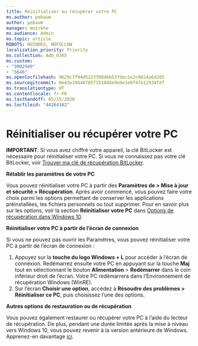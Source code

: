 ```yaml
---
title: Réinitialiser ou récupérer votre PC
ms.author: pebaum
author: pebaum
manager: mnirkhe
ms.audience: Admin
ms.topic: article
ROBOTS: NOINDEX, NOFOLLOW
localization_priority: Priority
ms.collection: Adm_O365
ms.custom:
- "9002949"
- "5646"
ms.openlocfilehash: 9629c7f94d5223f08466537dec1e2c8624a6d285
ms.sourcegitcommit: 0e43e19448705f151846e9e9e1e0f47e12938fdf
ms.translationtype: HT
ms.contentlocale: fr-FR
ms.lasthandoff: 05/15/2020
ms.locfileid: "44264382"
---
```

# <a name="reset-or-recover-your-pc"></a>Réinitialiser ou récupérer votre PC

**IMPORTANT**: Si vous avez chiffré votre appareil, la clé BitLocker est nécessaire pour réinitialiser votre PC. Si vous ne connaissez pas votre clé BitLocker, voir [Trouver ma clé de récupération BitLocker](https://support.microsoft.com/help/4026181/windows-10-find-my-bitlocker-recovery-key).

**Rétablir les paramètres de votre PC**

Vous pouvez réinitialiser votre PC à partir des **Paramètres de > Mise à jour et sécurité > Récupération**. Après avoir commencé, vous pouvez faire votre choix parmi les options permettant de conserver les applications préinstallées, les fichiers personnels ou tout supprimer. Pour en savoir plus sur les options, voir la section **Réinitialiser votre PC** dans [Options de récupération dans Windows 10](https://support.microsoft.com/help/12415/windows-10-recovery-options).

**Réinitialiser votre PC à partir de l’écran de connexion**

Si vous ne pouvez pas ouvrir les Paramètres, vous pouvez réinitialiser votre PC à partir de l’écran de connexion :

1. Appuyez sur la **touche du logo Windows + L** pour accéder à l’écran de connexion. Redémarrez ensuite votre PC en appuyant sur la touche **Maj** tout en sélectionnant le bouton **Alimentation** > **Redémarrer** dans le coin inférieur droit de l’écran. Votre PC redémarrera dans l’Environnement de récupération Windows (WinRE).
2. Sur l’écran **Choisir une option**, accédez à **Résoudre des problèmes > Réinitialiser ce PC**, puis choisissez l’une des options.

**Autres options de restauration ou de récupération**

Vous pouvez également restaurer ou récupérer votre PC à l’aide du lecteur de récupération. De plus, pendant une durée limitée après la mise à niveau vers Windows 10, vous pouvez revenir à la version antérieure de Windows. Apprenez-en davantage [ici](https://support.microsoft.com/help/12415/windows-10-recovery-options).
